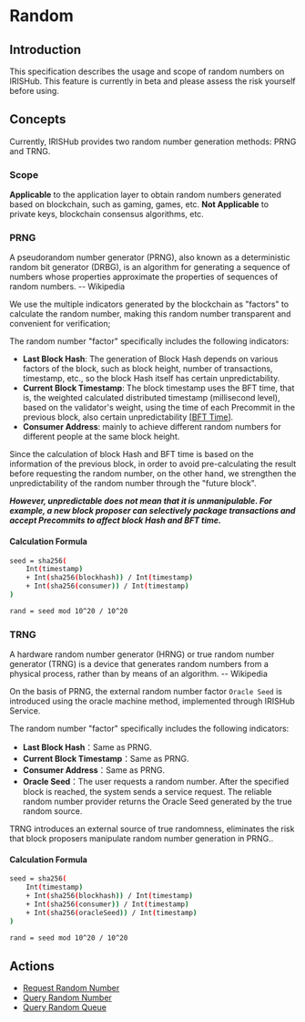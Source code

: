 # Random

## Introduction

This specification describes the usage and scope of random numbers on IRISHub. This feature is currently in beta and please assess the risk yourself before using.

## Concepts

Currently, IRISHub provides two random number generation methods: PRNG and TRNG.

### Scope

**Applicable** to the application layer to obtain random numbers generated based on blockchain, such as gaming, games, etc.
**Not Applicable** to private keys, blockchain consensus algorithms, etc.

### PRNG

A pseudorandom number generator (PRNG), also known as a deterministic random bit generator (DRBG), is an algorithm for generating a sequence of numbers whose properties approximate the properties of sequences of random numbers. -- Wikipedia

We use the multiple indicators generated by the blockchain as "factors" to calculate the random number, making this random number transparent and convenient for verification;

The random number "factor" specifically includes the following indicators:

- **Last Block Hash**: The generation of Block Hash depends on various factors of the block, such as block height, number of transactions, timestamp, etc., so the block Hash itself has certain unpredictability.
- **Current Block Timestamp**: The block timestamp uses the BFT time, that is, the weighted calculated distributed timestamp (millisecond level), based on the validator's weight, using the time of each Precommit in the previous block, also certain unpredictability [[BFT Time](https://tendermint.com/docs/spec/consensus/bft-time.html#bft-time)].
- **Consumer Address**: mainly to achieve different random numbers for different people at the same block height.

Since the calculation of block Hash and BFT time is based on the information of the previous block, in order to avoid pre-calculating the result before requesting the random number, on the other hand, we strengthen the unpredictability of the random number through the "future block".

***However, unpredictable does not mean that it is unmanipulable. For example, a new block proposer can selectively package transactions and accept Precommits to affect block Hash and BFT time.***

#### Calculation Formula

```bash
seed = sha256(
    Int(timestamp)
    + Int(sha256(blockhash)) / Int(timestamp)
    + Int(sha256(consumer)) / Int(timestamp)
)

rand = seed mod 10^20 / 10^20
```

### TRNG

A hardware random number generator (HRNG) or true random number generator (TRNG) is a device that generates random numbers from a physical process, rather than by means of an algorithm. -- Wikipedia

On the basis of PRNG, the external random number factor `Oracle Seed` is introduced using the oracle machine method, implemented through IRISHub Service.

The random number "factor" specifically includes the following indicators:

- **Last Block Hash**：Same as PRNG.
- **Current Block Timestamp**：Same as PRNG.
- **Consumer Address**：Same as PRNG.
- **Oracle Seed**：The user requests a random number. After the specified block is reached, the system sends a service request. The reliable random number provider returns the Oracle Seed generated by the true random source.

TRNG introduces an external source of true randomness, eliminates the risk that block proposers manipulate random number generation in PRNG..

#### Calculation Formula

```bash
seed = sha256(
    Int(timestamp)
    + Int(sha256(blockhash)) / Int(timestamp)
    + Int(sha256(consumer)) / Int(timestamp)
    + Int(sha256(oracleSeed)) / Int(timestamp)
)

rand = seed mod 10^20 / 10^20
```

## Actions

- [Request Random Number](../cli-client/rand.md#iris-tx-random-request-random)
- [Query Random Number](../cli-client/rand.md#iris-query-random-random)
- [Query Random Queue](../cli-client/rand.md#iris-query-random-queue)

